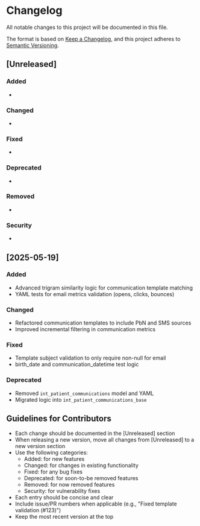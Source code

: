 # Changelog

All notable changes to this project will be documented in this file.

The format is based on [Keep a Changelog](https://keepachangelog.com/en/1.0.0/),
and this project adheres to [Semantic Versioning](https://semver.org/spec/v2.0.0.html).

## [Unreleased]
### Added
- 

### Changed
- 

### Fixed
- 

### Deprecated
- 

### Removed
- 

### Security
- 

## [2025-05-19]
### Added
- Advanced trigram similarity logic for communication template matching
- YAML tests for email metrics validation (opens, clicks, bounces)

### Changed
- Refactored communication templates to include PbN and SMS sources
- Improved incremental filtering in communication metrics

### Fixed
- Template subject validation to only require non-null for email
- birth_date and communication_datetime test logic

### Deprecated
- Removed `int_patient_communications` model and YAML
- Migrated logic into `int_patient_communications_base`

## Guidelines for Contributors
- Each change should be documented in the [Unreleased] section
- When releasing a new version, move all changes from [Unreleased] to a new version section
- Use the following categories:
  - Added: for new features
  - Changed: for changes in existing functionality
  - Fixed: for any bug fixes
  - Deprecated: for soon-to-be removed features
  - Removed: for now removed features
  - Security: for vulnerability fixes
- Each entry should be concise and clear
- Include issue/PR numbers when applicable (e.g., "Fixed template validation (#123)")
- Keep the most recent version at the top
